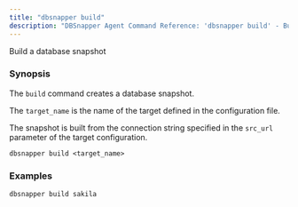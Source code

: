 ```yaml
---
title: "dbsnapper build"
description: "DBSnapper Agent Command Reference: 'dbsnapper build' - Build a database snapshot"
---
```

Build a database snapshot

### Synopsis


The `build` command creates a database snapshot.	

The `target_name` is the name of the target defined in the configuration file.

The snapshot is built from the connection string specified in the `src_url` parameter of the target configuration. 



```
dbsnapper build <target_name>
```

### Examples

```
dbsnapper build sakila
```


